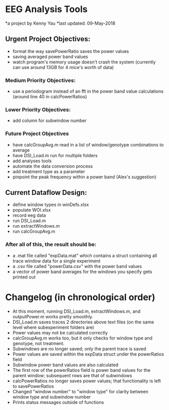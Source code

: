 # EEG Analysis Tools
*a project by Kenny Yau
*last updated: 09-May-2018

## Urgent Project Objectives:
- format the way savePowerRatio saves the power values
- saving averaged power band values
- watch program's memory usage doesn't crash the system (currently can use around 13GB for 4 mice's worth of data)

### Medium Priority Objectives:
- use a periodogram instead of an fft in the power band value calculations (around line 40 in calcPowerRatios)

### Lower Priority Objectives:
- add column for subwindow number

### Future Project Objectives
- have calcGroupAvg.m read in a list of window/genotype combinations to average
- have DSI_Load.m run for multiple folders
- add analyses tools
- automate the data conversion process
- add treatment type as a parameter
- pinpoint the peak frequency within a power band (Alex's suggestion)

## Current Dataflow Design:
- define window types in winDefs.xlsx
- populate WOI.xlsx
- record eeg data
- run DSI_Load.m
- run extractWindows.m
- run calcGroupAvg.m

### After all of this, the result should be:
- a .mat file called "expData.mat" which contains a struct containing all trace window data for a single experiment
- a .csv file called "powerData.csv" with the power band values
- a vector of power band averages for the windows you specify gets printed out

# Changelog (in chronological order)
- At this moment, running DSI_Load.m, extractWindows.m, and outputPower.m works pretty smoothly.
- DSI_Load.m saves traces 2 directories above text files (on the same level where subexperiment folders are)
- Power values may not be calculated correctly
- calcGroupAvg.m works too, but it only checks for window type and genotype, not treatment. 
- Subwindows are no longer saved; only the parent trace is saved
- Power values are saved within the expData struct under the powerRatios field
- Subwindow power band values are also calculated
- The first row of the powerRatios field is power band values for the parent window; subsequent rows are that of subwindows
- calcPowerRatios no longer saves power values; that functionality is left to savePowerRatios
- Changed "window number" to "window type" for clarity between window type and subwindow number
- Prints status messages outside of functions